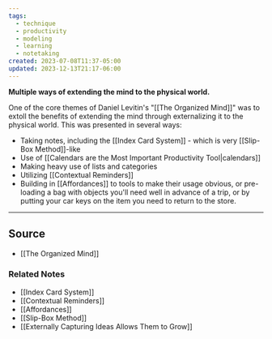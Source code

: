 ```yaml
---
tags:
  - technique
  - productivity
  - modeling
  - learning
  - notetaking
created: 2023-07-08T11:37-05:00
updated: 2023-12-13T21:17-06:00
---
```

**Multiple ways of extending the mind to the physical world.**

One of the core themes of Daniel Levitin's "[[The Organized Mind]]" was to extoll the benefits of extending the mind through externalizing it to the physical world. This was presented in several ways:

- Taking notes, including the [[Index Card System]] - which is very [[Slip-Box Method]]-like
- Use of [[Calendars are the Most Important Productivity Tool|calendars]]
- Making heavy use of lists and categories
- Utilizing [[Contextual Reminders]]
- Building in [[Affordances]] to tools to make their usage obvious, or pre-loading a bag with objects you'll need well in advance of a trip, or by putting your car keys on the item you need to return to the store.

---

## Source
- [[The Organized Mind]]

### Related Notes
- [[Index Card System]]
- [[Contextual Reminders]]
- [[Affordances]]
- [[Slip-Box Method]]
- [[Externally Capturing Ideas Allows Them to Grow]]